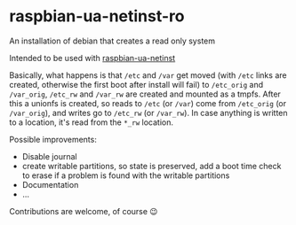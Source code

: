 # raspbian-ua-netinst-ro
An installation of debian that creates a read only system

Intended to be used with [raspbian-ua-netinst](https://github.com/debian-pi/raspbian-ua-netinst)

Basically, what happens is that ```/etc``` and ```/var``` get moved (with ```/etc``` links are created, otherwise the first boot after install will fail) to ```/etc_orig``` and ```/var_orig```, ```/etc_rw``` and ```/var_rw``` are created and mounted as a tmpfs. After this a unionfs is created, so reads to ```/etc``` (or ```/var```) come from ```/etc_orig``` (or ```/var_orig```), and writes go to ```/etc_rw``` (or ```/var_rw```). In case anything is written to a location, it's read from the ```*_rw``` location.

Possible improvements:

 * Disable journal
 * create writable partitions, so state is preserved, add a boot time check to erase if a problem is found with the writable partitions
 * Documentation
 * ...

Contributions are welcome, of course :wink: 
